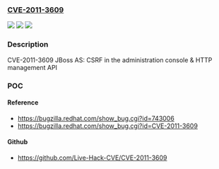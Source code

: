 ### [CVE-2011-3609](https://cve.mitre.org/cgi-bin/cvename.cgi?name=CVE-2011-3609)
![](https://img.shields.io/static/v1?label=Product&message=JBoss%20Application%20Server&color=blue)
![](https://img.shields.io/static/v1?label=Version&message=%3D%207%20before%207.1.0%20&color=brighgreen)
![](https://img.shields.io/static/v1?label=Vulnerability&message=Cross-Site%20Request%20Forgery%20(CSRF)&color=brighgreen)

### Description

CVE-2011-3609 JBoss AS: CSRF in the administration console & HTTP management API

### POC

#### Reference
- https://bugzilla.redhat.com/show_bug.cgi?id=743006
- https://bugzilla.redhat.com/show_bug.cgi?id=CVE-2011-3609

#### Github
- https://github.com/Live-Hack-CVE/CVE-2011-3609

